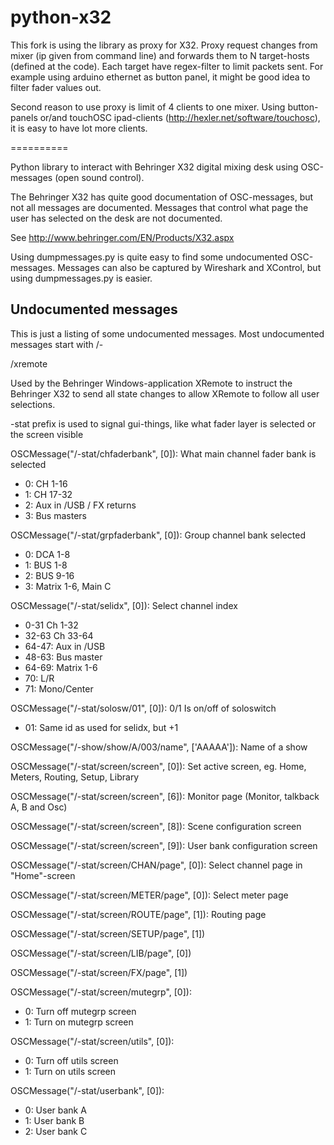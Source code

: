 python-x32
==========

This fork is using the library as proxy for X32. Proxy request changes from mixer (ip given from command line) and forwards them to N target-hosts (defined at the code). Each target have regex-filter to limit packets sent. For example using arduino ethernet as button panel, it might be good idea to filter fader values out.

Second reason to use proxy is limit of 4 clients to one mixer. Using button-panels or/and touchOSC ipad-clients (http://hexler.net/software/touchosc), it is easy to have lot more clients.

==========

Python library to interact with Behringer X32 digital mixing desk using OSC-messages (open sound control).

The Behringer X32 has quite good documentation of OSC-messages, but not all messages are documented. Messages that control what 
page the user has selected on the desk are not documented.

See http://www.behringer.com/EN/Products/X32.aspx

Using dumpmessages.py is quite easy to find some undocumented OSC-messages. 
Messages can also be captured by Wireshark and XControl, but using dumpmessages.py is easier.

Undocumented messages
---------------------

This is just a listing of some undocumented messages. Most undocumented messages start with /-

/xremote

Used by the Behringer Windows-application XRemote to instruct the Behringer X32 to send all state changes to allow
XRemote to follow all user selections.

-stat prefix is used to signal gui-things, like what fader layer is selected or the screen visible

OSCMessage("/-stat/chfaderbank", [0]): What main channel fader bank is selected
 - 0: CH 1-16
 - 1: CH 17-32
 - 2: Aux in /USB / FX returns
 - 3: Bus masters
 
 OSCMessage("/-stat/grpfaderbank", [0]): Group channel bank selected
  - 0: DCA 1-8
  - 1: BUS 1-8
  - 2: BUS 9-16
  - 3: Matrix 1-6, Main C
  
OSCMessage("/-stat/selidx", [0]): Select channel index
 - 0-31 Ch 1-32
 - 32-63 Ch 33-64
 - 64-47: Aux in /USB
 - 48-63: Bus master
 - 64-69: Matrix 1-6
 - 70: L/R
 - 71: Mono/Center

OSCMessage("/-stat/solosw/01", [0]): 0/1 Is on/off of soloswitch
 - 01: Same id as used for selidx, but +1
 
OSCMessage("/-show/show/A/003/name", ['AAAAA']): Name of a show

OSCMessage("/-stat/screen/screen", [0]): Set active screen, eg. Home, Meters, Routing, Setup, Library

OSCMessage("/-stat/screen/screen", [6]): Monitor page (Monitor, talkback A, B and Osc)

OSCMessage("/-stat/screen/screen", [8]): Scene configuration screen

OSCMessage("/-stat/screen/screen", [9]): User bank configuration screen

OSCMessage("/-stat/screen/CHAN/page", [0]): Select channel page in "Home"-screen

OSCMessage("/-stat/screen/METER/page", [0]): Select meter page

OSCMessage("/-stat/screen/ROUTE/page", [1]): Routing page

OSCMessage("/-stat/screen/SETUP/page", [1])

OSCMessage("/-stat/screen/LIB/page", [0])

OSCMessage("/-stat/screen/FX/page", [1])

OSCMessage("/-stat/screen/mutegrp", [0]):
 - 0: Turn off mutegrp screen
 - 1: Turn on mutegrp screen

OSCMessage("/-stat/screen/utils", [0]): 
 - 0: Turn off utils screen
 - 1: Turn on utils screen

OSCMessage("/-stat/userbank", [0]):
 - 0: User bank A
 - 1: User bank B
 - 2: User bank C
 


